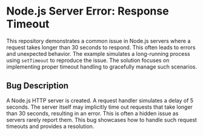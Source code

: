 # Node.js Server Error: Response Timeout

This repository demonstrates a common issue in Node.js servers where a request takes longer than 30 seconds to respond. This often leads to errors and unexpected behavior.  The example simulates a long-running process using `setTimeout` to reproduce the issue. The solution focuses on implementing proper timeout handling to gracefully manage such scenarios.

## Bug Description

A Node.js HTTP server is created.  A request handler simulates a delay of 5 seconds. The server itself may implicitly time out requests that take longer than 30 seconds, resulting in an error. This is often a hidden issue as servers rarely report them. This bug showcases how to handle such request timeouts and provides a resolution.